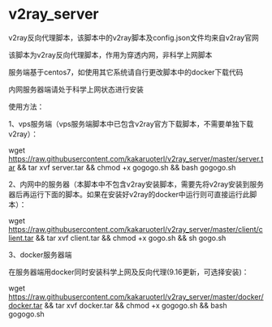 # v2ray_server
v2ray反向代理脚本，该脚本中的v2ray脚本及config.json文件均来自v2ray官网

该脚本为v2ray反向代理脚本，作用为穿透内网，非科学上网脚本

服务端基于centos7，如使用其它系统请自行更改脚本中的docker下载代码

内网服务器端请处于科学上网状态进行安装

使用方法：

1、vps服务端（vps服务端脚本中已包含v2ray官方下载脚本，不需要单独下载v2ray）：

wget https://raw.githubusercontent.com/kakaruoterl/v2ray_server/master/server.tar && tar xvf server.tar && chmod +x gogogo.sh && bash gogogo.sh

2、内网中的服务器（本脚本中不包含v2ray安装脚本，需要先将v2ray安装到服务器后再运行下面的脚本。如果在安装好v2ray的docker中运行则可直接运行此脚本）：

wget https://raw.githubusercontent.com/kakaruoterl/v2ray_server/master/client/client.tar && tar xvf client.tar && chmod +x gogo.sh && sh gogo.sh

3、docker服务器端

在服务器端用docker同时安装科学上网及反向代理(9.16更新，可选择安装)：

wget https://raw.githubusercontent.com/kakaruoterl/v2ray_server/master/docker/docker.tar && tar xvf docker.tar && chmod +x gogogo.sh && bash gogogo.sh
